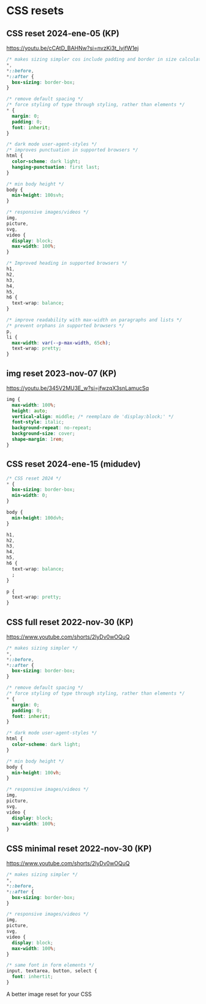 # CSS resets

## CSS reset 2024-ene-05 (KP)

https://youtu.be/cCAtD_BAHNw?si=nvzKi3t_lvjfW1ej

```css
/* makes sizing simpler cos include padding and border in size calculation */
*,
*::before,
*::after {
  box-sizing: border-box;
}

/* remove default spacing */
/* force styling of type through styling, rather than elements */
* {
  margin: 0;
  padding: 0;
  font: inherit;
}

/* dark mode user-agent-styles */
/* improves punctuation in supported browsers */
html {
  color-scheme: dark light;
  hanging-punctuation: first last;
}

/* min body height */
body {
  min-height: 100svh;
}

/* responsive images/videos */
img,
picture,
svg,
video {
  display: block;
  max-width: 100%;
}

/* Improved heading in supported browsers */
h1,
h2,
h3,
h4,
h5,
h6 {
  text-wrap: balance;
}

/* improve readability with max-width on paragraphs and lists */
/* prevent orphans in supported browsers */
p,
li {
  max-width: var(--p-max-width, 65ch);
  text-wrap: pretty;
}
```

## img reset 2023-nov-07 (KP)

https://youtu.be/345V2MU3E_w?si=jfwzqX3snLamucSq

```css
img {
  max-width: 100%;
  height: auto;
  vertical-align: middle; /* reemplazo de 'display:block;' */
  font-style: italic;
  background-repeat: no-repeat;
  background-size: cover;
  shape-margin: 1rem;
}
```

## CSS reset 2024-ene-15 (midudev)

```css
/* CSS reset 2024 */
* {
  box-sizing: border-box;
  min-width: 0;
}

body {
  min-height: 100dvh;
}

h1,
h2,
h3,
h4,
h5,
h6 {
  text-wrap: balance;
  ;
}

p {
  text-wrap: pretty;
}
```

## CSS full reset 2022-nov-30 (KP)

https://www.youtube.com/shorts/2lyDv0wOQuQ

```css
/* makes sizing simpler */
*,
*::before,
*::after {
  box-sizing: border-box;
}

/* remove default spacing */
/* force styling of type through styling, rather than elements */
* {
  margin: 0;
  padding: 0;
  font: inherit;
}

/* dark mode user-agent-styles */
html {
  color-scheme: dark light;
}

/* min body height */
body {
  min-height: 100vh;
}

/* responsive images/videos */
img,
picture,
svg,
video {
  display: block;
  max-width: 100%;
}
```

## CSS minimal reset 2022-nov-30 (KP)

https://www.youtube.com/shorts/2lyDv0wOQuQ

```css
/* makes sizing simpler */
*,
*::before,
*::after {
  box-sizing: border-box;
}

/* responsive images/videos */
img,
picture,
svg,
video {
  display: block;
  max-width: 100%;
}

/* same font in form elements */
input, textarea, button, select {
  font: inhertit;
}
```

A better image reset for your CSS